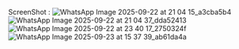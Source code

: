 ScreenShot :
![WhatsApp Image 2025-09-22 at 21 04 15_a3cba5b4](https://github.com/user-attachments/assets/ccc8b87c-48d2-4d79-9edc-d985c0444b40)
![WhatsApp Image 2025-09-22 at 21 04 37_dda52413](https://github.com/user-attachments/assets/7736910a-9c18-4a7a-9f22-785007a024b4)
![WhatsApp Image 2025-09-22 at 23 40 17_2750324f](https://github.com/user-attachments/assets/f2be53cb-46c6-47f9-a57e-ddb2c7ef9baa)
![WhatsApp Image 2025-09-23 at 15 37 39_ab61da4a](https://github.com/user-attachments/assets/d25f85cd-eab9-4942-b6ac-09e5906f2fdf)
